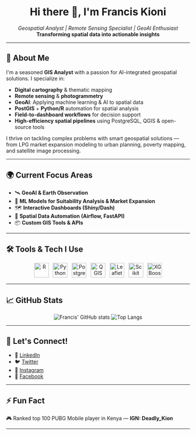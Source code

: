 <h1 align="center">Hi there 👋, I'm Francis Kioni</h1>

<p align="center">
  <em>Geospatial Analyst | Remote Sensing Specialist | GeoAI Enthusiast</em><br>
  <strong>Transforming spatial data into actionable insights</strong>
</p>

---

## 🧠 About Me

I'm a seasoned **GIS Analyst** with a passion for AI-integrated geospatial solutions. I specialize in:

- **Digital cartography** & thematic mapping  
- **Remote sensing** & **photogrammetry**
- **GeoAI**: Applying machine learning & AI to spatial data
- **PostGIS** + **Python/R** automation for spatial analysis  
- **Field-to-dashboard workflows** for decision support  
- **High-efficiency spatial pipelines** using PostgreSQL, QGIS & open-source tools

I thrive on tackling complex problems with smart geospatial solutions — from LPG market expansion modeling to urban planning, poverty mapping, and satellite image processing.

---

## 🌍 Current Focus Areas

- 🛰️ **GeoAI & Earth Observation**  
- 🧪 **ML Models for Suitability Analysis & Market Expansion**  
- 🗺️ **Interactive Dashboards (Shiny/Dash)**  
- 🔄 **Spatial Data Automation (Airflow, FastAPI)**  
- 📦 **Custom GIS Tools & APIs**  

---

## 🛠️ Tools & Tech I Use

<div align="center">
  <img src="https://www.r-project.org/logo/Rlogo.png" alt="R" width="40"/> &nbsp;
  <img src="https://www.python.org/static/community_logos/python-logo.png" alt="Python" width="40"/> &nbsp;
  <img src="https://upload.wikimedia.org/wikipedia/commons/2/29/Postgresql_elephant.svg" alt="PostgreSQL" width="40"/> &nbsp;
  <img src="https://qgis.org/en/_downloads/b738556101ca15d573f1a7e334e33407/qgis-logo.png" alt="QGIS" width="40"/> &nbsp;
  <img src="https://leafletjs.com/docs/images/logo.png" alt="Leaflet" width="40"/> &nbsp;
  <img src="https://upload.wikimedia.org/wikipedia/commons/thumb/d/db/Logo_scikit_learn.svg/1920px-Logo_scikit_learn.svg.png" alt="Scikit Learn" width="40"/> &nbsp;
  <img src="https://seeklogo.com/images/X/xgboost-logo-7DA4380C17-seeklogo.com.png" alt="XGBoost" width="40"/>
</div>

---

## 📈 GitHub Stats

<p align="center">
  <img src="https://github-readme-stats.vercel.app/api?username=francis-kioni&show_icons=true&theme=radical" alt="Francis' GitHub stats" />
  <img src="https://github-readme-stats.vercel.app/api/top-langs/?username=francis-kioni&layout=donut&theme=radical" alt="Top Langs" />
</p>

---

## 🤝 Let's Connect!

- 💼 [LinkedIn](https://www.linkedin.com/in/francis-kioni/)
- 🐦 [Twitter](https://www.twitter.com)  
- 📸 [Instagram](https://www.instagram.com)  
- 📘 [Facebook](https://www.facebook.com)

---

## ⚡ Fun Fact

🎮 Ranked top 100 PUBG Mobile player in Kenya — **IGN: Deadly_Kion**

---

<!-- Keep your README clean, branded, and rich in context -->
